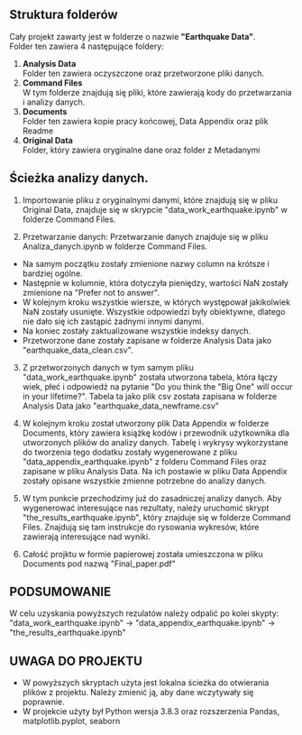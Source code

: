## Struktura folderów
Cały projekt zawarty jest w folderze o nazwie **"Earthquake Data"**. </br>
Folder ten zawiera 4 następujące foldery:
1. **Analysis Data </br>**
Folder ten zawiera oczyszczone oraz przetworzone pliki danych.
2. **Command Files** </br>
W tym folderze znajdują się pliki, które zawierają kody do przetwarzania i analizy danych.
3. **Documents** </br>
Folder ten zawiera kopie pracy końcowej, Data Appendix oraz plik Readme
4. **Original Data** </br>
Folder, który zawiera oryginalne dane oraz folder z Metadanymi


## Ścieżka analizy danych.
1. Importowanie pliku z oryginalnymi danymi, które znajdują się w pliku Original Data, znajduje się w skrypcie "data_work_earthquake.ipynb" 
w folderze Command Files. 

2. Przetwarzanie danych:
Przetwarzanie danych znajduje się w pliku Analiza_danych.ipynb w folderze Command Files. </br>
- Na samym początku zostały zmienione nazwy column na krótsze i bardziej ogólne. 
- Następnie w kolumnie, która dotyczyła pieniędzy, wartości NaN zostały zmienione na "Prefer not to answer". 
- W kolejnym kroku wszystkie wiersze, w których występował jakikolwiek NaN zostały usunięte. Wszystkie odpowiedzi były 
obiektywne, dlatego nie dało się ich zastąpić żadnymi innymi danymi.
- Na koniec zostały zaktualizowane wszystkie indeksy danych.
- Przetworzone dane zostały zapisane w folderze Analysis Data jako "earthquake_data_clean.csv".

3. Z przetworzonych danych w tym samym pliku "data_work_earthquake.ipynb" została utworzona tabela, która
łączy wiek, płeć i odpowiedź na pytanie "Do you think the "Big One" will occur in your lifetime?".
Tabela ta jako plik csv została zapisana w folderze Analysis Data jako "earthquake_data_newframe.csv"

4. W kolejnym kroku został utworzony plik Data Appendix w folderze Documents, który zawiera książkę kodów i przewodnik
użytkownika dla utworzonych plików do analizy danych. Tabelę i wykrysy wykorzystane do tworzenia
tego dodatku zostały wygenerowane z pliku "data_appendix_earthquake.ipynb" z folderu Command Files
oraz zapisane w pliku Analysis Data. Na ich postawie w pliku Data Appendix zostały opisane wszystkie
zmienne potrzebne do analizy danych.

5. W tym punkcie przechodzimy już do zasadniczej analizy danych. Aby wygenerować interesujące nas rezultaty,
należy uruchomić skrypt "the_results_earthquake.ipynb", który znajduje się w folderze Command Files.
Znajdują się tam instrukcje do rysowania wykresów, które zawierają interesujące nad wyniki.

6. Całość projktu w formie papierowej została umieszczona w pliku Documents pod nazwą "Final_paper.pdf"


## PODSUMOWANIE
W celu uzyskania powyższych rezulatów należy odpalić po kolei skypty:
"data_work_earthquake.ipynb" -> "data_appendix_earthquake.ipynb" -> "the_results_earthquake.ipynb"


## UWAGA DO PROJEKTU
- W powyższych skryptach użyta jest lokalna ścieżka do otwierania plików z projektu. Należy zmienić ją, 
aby dane wczytywały się poprawnie.
- W projekcie użyty był Python wersja 3.8.3 oraz rozszerzenia Pandas, matplotlib.pyplot, seaborn



